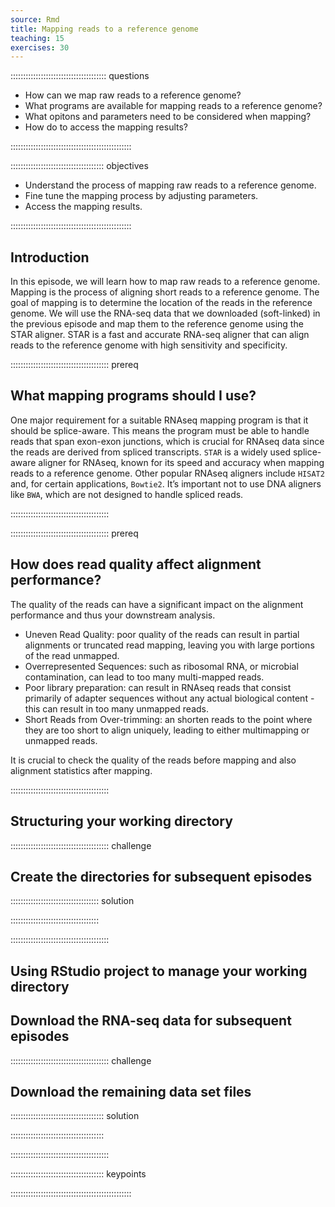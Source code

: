 ```yaml
---
source: Rmd
title: Mapping reads to a reference genome
teaching: 15
exercises: 30
---
```


:::::::::::::::::::::::::::::::::::::: questions 

- How can we map raw reads to a reference genome?
- What programs are available for mapping reads to a reference genome?
- What opitons and parameters need to be considered when mapping?
- How do to access the mapping results?

::::::::::::::::::::::::::::::::::::::::::::::::

::::::::::::::::::::::::::::::::::::: objectives

- Understand the process of mapping raw reads to a reference genome.
- Fine tune the mapping process by adjusting parameters.
- Access the mapping results.

::::::::::::::::::::::::::::::::::::::::::::::::

## Introduction

In this episode, we will learn how to map raw reads to a reference genome. Mapping is the process of aligning short reads to a reference genome. The goal of mapping is to determine the location of the reads in the reference genome. We will use the RNA-seq data that we downloaded (soft-linked) in the previous episode and map them to the reference genome using the STAR aligner. STAR is a fast and accurate RNA-seq aligner that can align reads to the reference genome with high sensitivity and specificity.



:::::::::::::::::::::::::::::::::::::::  prereq

## What mapping programs should I use?

One major requirement for a suitable RNAseq mapping program is that it should be splice-aware. This means the program must be able to handle reads that span exon-exon junctions, which is crucial for RNAseq data since the reads are derived from spliced transcripts. `STAR` is a widely used splice-aware aligner for RNAseq, known for its speed and accuracy when mapping reads to a reference genome. Other popular RNAseq aligners include `HISAT2` and, for certain applications, `Bowtie2`. It’s important not to use DNA aligners like `BWA`, which are not designed to handle spliced reads.

:::::::::::::::::::::::::::::::::::::::


:::::::::::::::::::::::::::::::::::::::  prereq

## How does read quality affect alignment performance?

The quality of the reads can have a significant impact on the alignment performance and thus your downstream analysis. 

- Uneven Read Quality: poor quality of the reads can result in partial alignments or truncated read mapping, leaving you with large portions of the read unmapped.
- Overrepresented Sequences: such as ribosomal RNA, or microbial contamination, can lead to too many multi-mapped reads.
- Poor library preparation: can result in RNAseq reads that consist primarily of adapter sequences without any actual biological content - this can result in too many unmapped reads.
- Short Reads from Over-trimming: an shorten reads to the point where they are too short to align uniquely, leading to either multimapping or unmapped reads.

It is crucial to check the quality of the reads before mapping and also alignment statistics after mapping.

:::::::::::::::::::::::::::::::::::::::


## Structuring your working directory


:::::::::::::::::::::::::::::::::::::::  challenge

## Create the directories for subsequent episodes


::::::::::::::::::::::::::::::::::: solution


:::::::::::::::::::::::::::::::::::

:::::::::::::::::::::::::::::::::::::::

## Using RStudio project to manage your working directory


## Download the RNA-seq data for subsequent episodes


:::::::::::::::::::::::::::::::::::::::  challenge

## Download the remaining data set files


:::::::::::::::::::::::::::::::::::::  solution


:::::::::::::::::::::::::::::::::::::


:::::::::::::::::::::::::::::::::::::::


::::::::::::::::::::::::::::::::::::: keypoints 


::::::::::::::::::::::::::::::::::::::::::::::::

